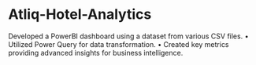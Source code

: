 # Atliq-Hotel-Analytics
 Developed a PowerBI dashboard using a dataset from various CSV files. • Utilized Power Query for data transformation. • Created key metrics providing advanced insights for business intelligence.

